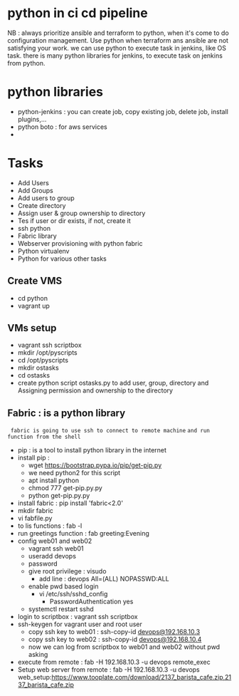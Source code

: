 # python in ci cd pipeline
NB : always prioritize ansible and terraform to python, when it's come to do configuration management.
Use python when terraform ans ansible are not satisfying your work.
we can use python to execute task in jenkins, like OS task.
there is many python libraries for jenkins, to execute task on jenkins from python.
# python libraries
- python-jenkins : you can create job, copy existing job, delete job, install plugins,...
- python boto : for aws services
- 
# Tasks
- Add Users
- Add Groups
- Add users to group
- Create directory
- Assign user & group ownership to directory
- Tes if user or dir exists, if not, create it
- ssh python
- Fabric library
- Webserver provisioning with python fabric
- Python virtualenv
- Python for various other tasks

## Create VMS 
- cd python 
- vagrant up
## VMs setup
- vagrant ssh scriptbox
- mkdir /opt/pyscripts
- cd /opt/pyscripts
- mkdir ostasks
- cd ostasks
- create python script ostasks.py to add user, group, directory and Assigning permission and ownership to the directory
## Fabric : is a python library
` fabric is going to use ssh to connect to remote machine`
`and run function from the shell`
- pip : is a tool to install python library in the internet
- install pip : 
  - wget https://bootstrap.pypa.io/pip/get-pip.py
  - we need python2 for this script
  - apt install python
  - chmod 777 get-pip.py.py
  - python get-pip.py.py
- install fabric : pip install 'fabric<2.0'
- mkdir fabric
- vi fabfile.py
- to lis functions : fab -l
- run greetings function : fab greeting:Evening
- config web01 and web02
  - vagrant ssh web01
  - useradd devops
  - password
  - give root privilege : visudo 
    - add line : devops All=(ALL) NOPASSWD:ALL
  - enable pwd based login  
    - vi /etc/ssh/sshd_config
      - PasswordAuthentication yes
  - systemctl restart sshd
- login to scriptbox : vagrant ssh scriptbox
- ssh-keygen for vagrant user and root user
  - copy ssh key to web01 : ssh-copy-id devops@192.168.10.3 
  - copy ssh key to web02 : ssh-copy-id devops@192.168.10.4
  - now we can log from scriptbox to web01 and web02 without pwd asking
- execute from remote : fab -H 192.168.10.3 -u devops remote_exec
- Setup web server from remote : fab -H 192.168.10.3 -u devops web_setup:https://www.tooplate.com/download/2137_barista_cafe.zip,2137_barista_cafe.zip
